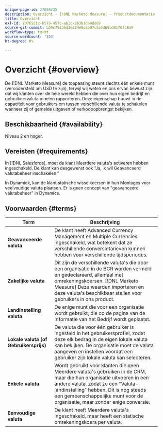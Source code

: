 ```yaml
---
unique-page-id: 27656735
description: Overzicht - [!DNL Marketo Measure] - Productdocumentatie
title: Overzicht
exl-id: 2076521c-b579-457c-ab1c-263b1da4dd89
source-git-commit: b59c79236d3e324e8c8b07c5a6d68bd8176fc8a9
workflow-type: tm+mt
source-wordcount: '303'
ht-degree: 0%

---
```


# Overzicht {#overview}

De [!DNL Marketo Measure] de toepassing steunt slechts één enkele munt (verondersteld om USD te zijn), terwijl wij weten en ons ervan bewust zijn dat wij klanten over de hele wereld hebben die over hun eigen bedrijf en gebruikersvaluta moeten rapporteren. Deze eigenschap bouwt in de capaciteit voor gebruikers om tussen verschillende valuta te schakelen wanneer zij of gemelde uitgaven of verkoopopbrengst bekijken.

## Beschikbaarheid {#availability}

Niveau 2 en hoger.

## Vereisten {#requirements}

In [!DNL Salesforce], moet de klant Meerdere valuta&#39;s activeren hebben ingeschakeld. De klant kan desgewenst ook &quot;Ja, ik wil Geavanceerd valutabeheer inschakelen.&quot;

In Dynamiek, kan de klant statische wisselkoersen in hun Montages voor veelvoudige valuta plaatsen. Er is geen concept van &quot;geavanceerd valutabeheer&quot; in Dynamics.

## Voorwaarden {#terms}

| **Term** | Beschrijving |
|---|---|
| **Geavanceerde valuta** | De klant heeft Advanced Currency Management en Multiple Currencies ingeschakeld, wat betekent dat ze verschillende conversietarieven kunnen hebben voor verschillende tijdsperiodes. |
| **Zakelijke valuta** | Dit zijn de verschillende valuta&#39;s die door een organisatie in de BCR worden vermeld en gedeclareerd, allemaal met omrekeningskoersen. [!DNL Marketo Measure] Deze waarden importeren en deze valuta&#39;s beschikbaar stellen voor gebruikers in ons product. |
| **Landinstelling valuta** | De enige munt die voor een organisatie wordt gebruikt, die op de pagina van de Informatie van het Bedrijf wordt geplaatst. |
| **Lokale valuta (of Gebruikersprijs)** | De valuta die voor één gebruiker is ingesteld in het gebruikersprofiel, zodat deze elk bedrag in de eigen lokale valuta kan bekijken. De organisatie moet de valuta aangeven en instellen voordat een gebruiker zijn lokale valuta kan selecteren. |
| **Enkele valuta** | Wordt gebruikt voor klanten die geen Meerdere valuta&#39;s gebruiken in de CRM, maar die hun organisatie uitvoeren in een andere valuta, zodat ze een &quot;Valuta-landinstelling&quot; hebben. Dit is nog steeds een gemeenschappelijke munt voor de organisatie, maar zonder enige conversie. |
| **Eenvoudige valuta** | De klant heeft Meerdere valuta&#39;s ingeschakeld, maar heeft een statische omrekeningskoers per valuta. |

